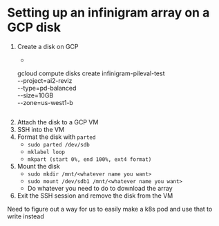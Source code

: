 # Setting up an infinigram array on a GCP disk

1. Create a disk on GCP
    - ```
    gcloud compute disks create infinigram-pileval-test \
    --project=ai2-reviz \
    --type=pd-balanced \
    --size=10GB \
    --zone=us-west1-b
    ```
2. Attach the disk to a GCP VM
3. SSH into the VM 
4. Format the disk with `parted`
    - `sudo parted /dev/sdb`
    - `mklabel loop`
    - `mkpart (start 0%, end 100%, ext4 format)`
5. Mount the disk
    - `sudo mkdir /mnt/<whatever name you want>`
    - `sudo mount /dev/sdb1 /mnt/<whatever name you want>`
    - Do whatever you need to do to download the array
6. Exit the SSH session and remove the disk from the VM

Need to figure out a way for us to easily make a k8s pod and use that to write instead